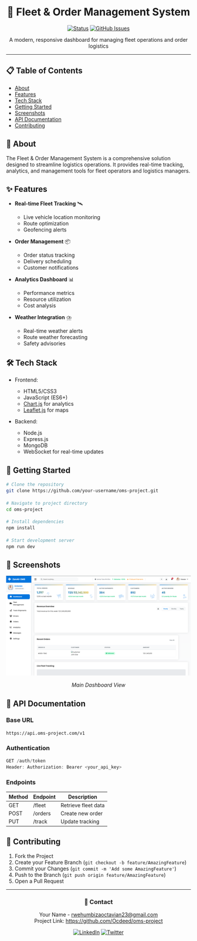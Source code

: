 <div align="center">
  <h1>🚚 Fleet & Order Management System</h1>
  
  [![Status](https://img.shields.io/badge/status-active-success.svg)]()
  [![GitHub Issues](https://img.shields.io/github/issues/your-username/oms-project.svg)](https://github.com/Ocdeed/oms-project/issues)
  <!-- [![License](https://img.shields.io/badge/license-MIT-blue.svg)](/LICENSE) -->

  <p>A modern, responsive dashboard for managing fleet operations and order logistics</p>
</div>

---

## 📋 Table of Contents

- [About](#-about)
- [Features](#-features)
- [Tech Stack](#-tech-stack)
- [Getting Started](#-getting-started)
- [Screenshots](#-screenshots)
- [API Documentation](#-api-documentation)
- [Contributing](#-contributing)
<!-- - [License](#-license) -->

## 🎯 About

The Fleet & Order Management System is a comprehensive solution designed to streamline logistics operations. It provides real-time tracking, analytics, and management tools for fleet operators and logistics managers.

## ✨ Features

- **Real-time Fleet Tracking** 🛰️

  - Live vehicle location monitoring
  - Route optimization
  - Geofencing alerts

- **Order Management** 📦

  - Order status tracking
  - Delivery scheduling
  - Customer notifications

- **Analytics Dashboard** 📊

  - Performance metrics
  - Resource utilization
  - Cost analysis

- **Weather Integration** ⛈️
  - Real-time weather alerts
  - Route weather forecasting
  - Safety advisories

## 🛠 Tech Stack

- Frontend:

  - HTML5/CSS3
  - JavaScript (ES6+)
  - [Chart.js](https://www.chartjs.org/) for analytics
  - [Leaflet.js](https://leafletjs.com/) for maps

- Backend:
  - Node.js
  - Express.js
  - MongoDB
  - WebSocket for real-time updates

## 🚀 Getting Started

```bash
# Clone the repository
git clone https://github.com/your-username/oms-project.git

# Navigate to project directory
cd oms-project

# Install dependencies
npm install

# Start development server
npm run dev
```

## 📸 Screenshots

<div align="center">
  <img src="screenshots/dashboard.png" alt="Dashboard" width="600"/>
  <p><em>Main Dashboard View</em></p>
</div>

## 📖 API Documentation

### Base URL

```
https://api.oms-project.com/v1
```

### Authentication

```javascript
GET /auth/token
Header: Authorization: Bearer <your_api_key>
```

### Endpoints

| Method | Endpoint | Description         |
| ------ | -------- | ------------------- |
| GET    | /fleet   | Retrieve fleet data |
| POST   | /orders  | Create new order    |
| PUT    | /track   | Update tracking     |

## 🤝 Contributing

1. Fork the Project
2. Create your Feature Branch (`git checkout -b feature/AmazingFeature`)
3. Commit your Changes (`git commit -m 'Add some AmazingFeature'`)
4. Push to the Branch (`git push origin feature/AmazingFeature`)
5. Open a Pull Request

<!-- ## 📄 License

Distributed under the MIT License. See `LICENSE` for more information. -->

---

<div align="center">
  <h3>💼 Contact</h3>
  <p>
    Your Name - <a href="mailto:rwehumbizaoctavian23@gmail.com">rwehumbizaoctavian23@gmail.com</a><br>
    Project Link: <a href="https://github.com/Ocdeed/oms-project">https://github.com/Ocdeed/oms-project</a>
  </p>
  
  [![LinkedIn](https://img.shields.io/badge/-LinkedIn-blue?style=flat&logo=Linkedin&logoColor=white)](https://linkedin.com/in/your-profile)
  [![Twitter](https://img.shields.io/badge/-Twitter-1DA1F2?style=flat&logo=Twitter&logoColor=white)](https://twitter.com/your-handle)
</div>
